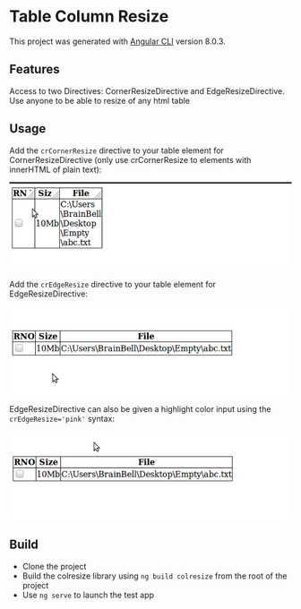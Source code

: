 # Table Column Resize

This project was generated with [Angular CLI](https://github.com/angular/angular-cli) version 8.0.3.

## Features

Access to two Directives: CornerResizeDirective and EdgeResizeDirective. Use anyone to be able to resize of any html table

## Usage

Add the `crCornerResize` directive to your table element for CornerResizeDirective (only use crCornerResize to elements with innerHTML of plain text):

![](gifs/cornerResize.gif)

Add the `crEdgeResize` directive to your table element for EdgeResizeDirective:

![](gifs/edgeResize.gif)

EdgeResizeDirective can also be given a highlight color input using the `crEdgeResize='pink'` syntax:

![](gifs/colorChange.gif)

## Build

- Clone the project
- Build the colresize library using `ng build colresize` from the root of the project
- Use `ng serve` to launch the test app